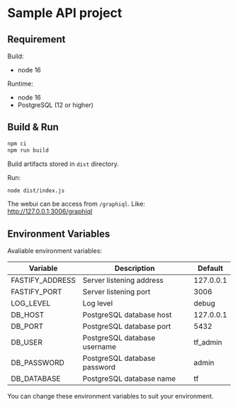 # Sample API project

## Requirement

Build:

- node 16

Runtime:

- node 16
- PostgreSQL (12 or higher)

## Build & Run

```sh
npm ci
npm run build
```

Build artifacts stored in `dist` directory.

Run:

```sh
node dist/index.js
```

The webui can be access from `/graphiql`. Like: http://127.0.0.1:3006/graphiql

## Environment Variables

Avaliable environment variables:

| Variable        | Description                  | Default   |
| --------------- | ---------------------------- | --------- |
| FASTIFY_ADDRESS | Server listening address     | 127.0.0.1 |
| FASTIFY_PORT    | Server listening port        | 3006      |
| LOG_LEVEL       | Log level                    | debug     |
| DB_HOST         | PostgreSQL database host     | 127.0.0.1 |
| DB_PORT         | PostgreSQL database port     | 5432      |
| DB_USER         | PostgreSQL database username | tf_admin  |
| DB_PASSWORD     | PostgreSQL database password | admin     |
| DB_DATABASE     | PostgreSQL database name     | tf        |

You can change these environment variables to suit your environment.
